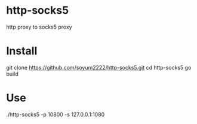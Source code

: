 # http-socks5
http proxy to socks5 proxy

# Install
git clone https://github.com/soyum2222/http-socks5.git
cd http-socks5
go build

# Use
./http-socks5 -p 10800 -s 127.0.0.1:1080
